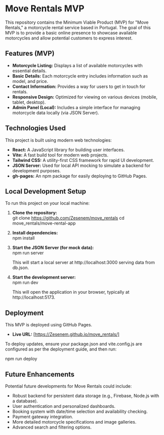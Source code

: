 # **Move Rentals MVP**

This repository contains the Minimum Viable Product (MVP) for "Move Rentals," a motorcycle rental service based in Portugal. The goal of this MVP is to provide a basic online presence to showcase available motorcycles and allow potential customers to express interest.

## **Features (MVP)**

* **Motorcycle Listing:** Displays a list of available motorcycles with essential details.  
* **Basic Details:** Each motorcycle entry includes information such as model, and price.  
* **Contact Information:** Provides a way for users to get in touch for rentals.  
* **Responsive Design:** Optimized for viewing on various devices (mobile, tablet, desktop).  
* **Admin Panel (Local):** Includes a simple interface for managing motorcycle data locally (via JSON Server).

## **Technologies Used**

This project is built using modern web technologies:

* **React:** A JavaScript library for building user interfaces.  
* **Vite:** A fast build tool for modern web projects.  
* **Tailwind CSS:** A utility-first CSS framework for rapid UI development.  
* **JSON Server:** Used for local API mocking to simulate a backend for development purposes.  
* **gh-pages:** An npm package for easily deploying to GitHub Pages.

## **Local Development Setup**

To run this project on your local machine:

1. **Clone the repository:**  
   git clone https://github.com/Zesenem/move_rentals 
   cd move_rentals/move-rental-app

2. **Install dependencies:**  
   npm install

3. **Start the JSON Server (for mock data):**  
   npm run server

   This will start a local server at http://localhost:3000 serving data from db.json.  
4. **Start the development server:**  
   npm run dev

   This will open the application in your browser, typically at http://localhost:5173.

## **Deployment**

This MVP is deployed using GitHub Pages.

* **Live URL:** [https://Zesenem.github.io/move_rentals/]

To deploy updates, ensure your package.json and vite.config.js are configured as per the deployment guide, and then run:

npm run deploy

## **Future Enhancements**

Potential future developments for Move Rentals could include:

* Robust backend for persistent data storage (e.g., Firebase, Node.js with a database).  
* User authentication and personalized dashboards.  
* Booking system with date/time selection and availability checking.  
* Payment gateway integration.  
* More detailed motorcycle specifications and image galleries.  
* Advanced search and filtering options.
